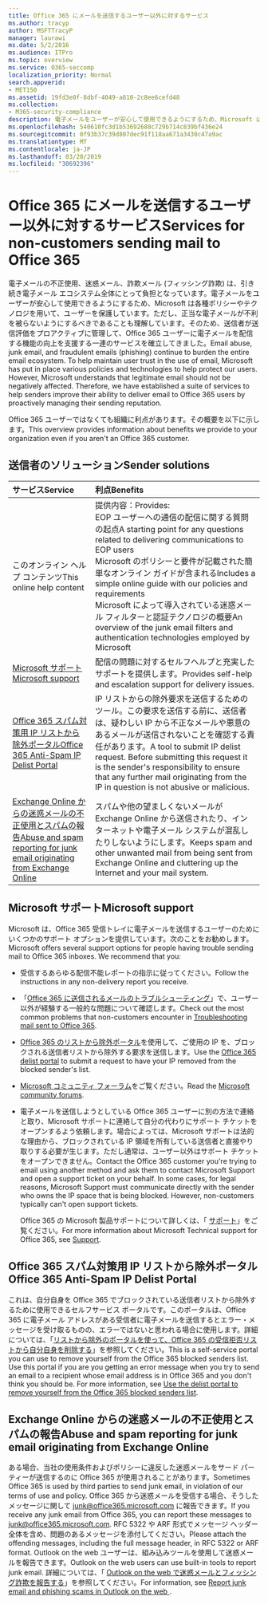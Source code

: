 ```yaml
---
title: Office 365 にメールを送信するユーザー以外に対するサービス
ms.author: tracyp
author: MSFTTracyP
manager: laurawi
ms.date: 5/2/2016
ms.audience: ITPro
ms.topic: overview
ms.service: O365-seccomp
localization_priority: Normal
search.appverid:
- MET150
ms.assetid: 19fd3e0f-8dbf-4049-a810-2c8ee6cefd48
ms.collection:
- M365-security-compliance
description: 電子メールをユーザーが安心して使用できるようにするため、Microsoft は各種ポリシーやテクノロジを用いて、ユーザーを保護しています。
ms.openlocfilehash: 540610fc3d1b53692688c729b714c839bf436e24
ms.sourcegitcommit: 0f93b37c39d807dec91f118aa671a3430c47a9ac
ms.translationtype: MT
ms.contentlocale: ja-JP
ms.lasthandoff: 03/20/2019
ms.locfileid: "30692396"
---
```

# <a name="services-for-non-customers-sending-mail-to-office-365"></a><span data-ttu-id="6bc07-103">Office 365 にメールを送信するユーザー以外に対するサービス</span><span class="sxs-lookup"><span data-stu-id="6bc07-103">Services for non-customers sending mail to Office 365</span></span>
  
<span data-ttu-id="6bc07-p101">電子メールの不正使用、迷惑メール、詐欺メール (フィッシング詐欺) は、引き続き電子メール エコシステム全体にとって負担となっています。電子メールをユーザーが安心して使用できるようにするため、Microsoft は各種ポリシーやテクノロジを用いて、ユーザーを保護しています。ただし、正当な電子メールが不利を被らないようにするべきであることも理解しています。そのため、送信者が送信評価をプロアクティブに管理して、Office 365 ユーザーに電子メールを配信する機能の向上を支援する一連のサービスを確立してきました。</span><span class="sxs-lookup"><span data-stu-id="6bc07-p101">Email abuse, junk email, and fraudulent emails (phishing) continue to burden the entire email ecosystem. To help maintain user trust in the use of email, Microsoft has put in place various policies and technologies to help protect our users. However, Microsoft understands that legitimate email should not be negatively affected. Therefore, we have established a suite of services to help senders improve their ability to deliver email to Office 365 users by proactively managing their sending reputation.</span></span>
  
<span data-ttu-id="6bc07-108">Office 365 ユーザーではなくても組織に利点があります。その概要を以下に示します。</span><span class="sxs-lookup"><span data-stu-id="6bc07-108">This overview provides information about benefits we provide to your organization even if you aren't an Office 365 customer.</span></span>
  
## <a name="sender-solutions"></a><span data-ttu-id="6bc07-109">送信者のソリューション</span><span class="sxs-lookup"><span data-stu-id="6bc07-109">Sender solutions</span></span>
<span data-ttu-id="6bc07-110"><a name="sectionSection0"> </a></span><span class="sxs-lookup"><span data-stu-id="6bc07-110"></span></span>

|<span data-ttu-id="6bc07-111">**サービス**</span><span class="sxs-lookup"><span data-stu-id="6bc07-111">**Service**</span></span>|<span data-ttu-id="6bc07-112">**利点**</span><span class="sxs-lookup"><span data-stu-id="6bc07-112">**Benefits**</span></span>|
|:-----|:-----|
|<span data-ttu-id="6bc07-113">このオンライン ヘルプ コンテンツ</span><span class="sxs-lookup"><span data-stu-id="6bc07-113">This online help content</span></span>  <br/> | <span data-ttu-id="6bc07-114">提供内容：</span><span class="sxs-lookup"><span data-stu-id="6bc07-114">Provides:</span></span>  <br/>  <span data-ttu-id="6bc07-115">EOP ユーザーへの通信の配信に関する質問の起点</span><span class="sxs-lookup"><span data-stu-id="6bc07-115">A starting point for any questions related to delivering communications to EOP users</span></span>  <br/>  <span data-ttu-id="6bc07-116">Microsoft のポリシーと要件が記載された簡単なオンライン ガイドが含まれる</span><span class="sxs-lookup"><span data-stu-id="6bc07-116">Includes a simple online guide with our policies and requirements</span></span>  <br/>  <span data-ttu-id="6bc07-117">Microsoft によって導入されている迷惑メール フィルターと認証テクノロジの概要</span><span class="sxs-lookup"><span data-stu-id="6bc07-117">An overview of the junk email filters and authentication technologies employed by Microsoft</span></span>  <br/> |
|[<span data-ttu-id="6bc07-118">Microsoft サポート</span><span class="sxs-lookup"><span data-stu-id="6bc07-118">Microsoft support</span></span>](services-for-non-customers.md#AboutSupport) <br/> |<span data-ttu-id="6bc07-119">配信の問題に対するセルフヘルプと充実したサポートを提供します。</span><span class="sxs-lookup"><span data-stu-id="6bc07-119">Provides self-help and escalation support for delivery issues.</span></span>  <br/> |
|[<span data-ttu-id="6bc07-120">Office 365 スパム対策用 IP リストから除外ポータル</span><span class="sxs-lookup"><span data-stu-id="6bc07-120">Office 365 Anti-Spam IP Delist Portal</span></span>](services-for-non-customers.md#DelistPortal) <br/> |<span data-ttu-id="6bc07-p102">IP リストからの除外要求を送信するためのツール。この要求を送信する前に、送信者は、疑わしい IP から不正なメールや悪意のあるメールが送信されないことを確認する責任があります。</span><span class="sxs-lookup"><span data-stu-id="6bc07-p102">A tool to submit IP delist request. Before submitting this request it is the sender's responsibility to ensure that any further mail originating from the IP in question is not abusive or malicious.</span></span>  <br/> |
|[<span data-ttu-id="6bc07-123">Exchange Online からの迷惑メールの不正使用とスパムの報告</span><span class="sxs-lookup"><span data-stu-id="6bc07-123">Abuse and spam reporting for junk email originating from Exchange Online</span></span>](services-for-non-customers.md#ReportOurJunk) <br/> |<span data-ttu-id="6bc07-124">スパムや他の望ましくないメールが Exchange Online から送信されたり、インターネットや電子メール システムが混乱したりしないようにします。</span><span class="sxs-lookup"><span data-stu-id="6bc07-124">Keeps spam and other unwanted mail from being sent from Exchange Online and cluttering up the Internet and your mail system.</span></span>  <br/> |
   
## <a name="microsoft-support"></a><span data-ttu-id="6bc07-125">Microsoft サポート</span><span class="sxs-lookup"><span data-stu-id="6bc07-125">Microsoft support</span></span>
<span data-ttu-id="6bc07-126"><a name="AboutSupport"> </a></span><span class="sxs-lookup"><span data-stu-id="6bc07-126"></span></span>

<span data-ttu-id="6bc07-p103">Microsoft は、Office 365 受信トレイに電子メールを送信するユーザーのためにいくつかのサポート オプションを提供しています。次のことをお勧めします。</span><span class="sxs-lookup"><span data-stu-id="6bc07-p103">Microsoft offers several support options for people having trouble sending mail to Office 365 inboxes. We recommend that you:</span></span>
  
- <span data-ttu-id="6bc07-129">受信するあらゆる配信不能レポートの指示に従ってください。</span><span class="sxs-lookup"><span data-stu-id="6bc07-129">Follow the instructions in any non-delivery report you receive.</span></span>
    
- <span data-ttu-id="6bc07-130">「[Office 365 に送信されるメールのトラブルシューティング](troubleshooting-mail-sent-to-office-365.md)」で、ユーザー以外が経験する一般的な問題について確認します。</span><span class="sxs-lookup"><span data-stu-id="6bc07-130">Check out the most common problems that non-customers encounter in [Troubleshooting mail sent to Office 365](troubleshooting-mail-sent-to-office-365.md).</span></span>
    
- <span data-ttu-id="6bc07-131">[Office 365 のリストから除外ポータル](https://sender.office.com)を使用して、ご使用の IP を、ブロックされる送信者リストから除外する要求を送信します。</span><span class="sxs-lookup"><span data-stu-id="6bc07-131">Use the [Office 365 delist portal](https://sender.office.com) to submit a request to have your IP removed from the blocked sender's list.</span></span> 
    
- <span data-ttu-id="6bc07-132">[Microsoft コミュニティ フォーラム](https://community.office365.com/en-us/f/)をご覧ください。</span><span class="sxs-lookup"><span data-stu-id="6bc07-132">Read the [Microsoft community forums](https://community.office365.com/en-us/f/).</span></span>
    
- <span data-ttu-id="6bc07-p104">電子メールを送信しようとしている Office 365 ユーザーに別の方法で連絡と取り、Microsoft サポートに連絡して自分の代わりにサポート チケットをオープンするよう依頼します。場合によっては、Microsoft サポートは法的な理由から、ブロックされている IP 領域を所有している送信者と直接やり取りする必要が生じます。ただし通常は、ユーザー以外はサポート チケットをオープンできません。</span><span class="sxs-lookup"><span data-stu-id="6bc07-p104">Contact the Office 365 customer you're trying to email using another method and ask them to contact Microsoft Support and open a support ticket on your behalf. In some cases, for legal reasons, Microsoft Support must communicate directly with the sender who owns the IP space that is being blocked. However, non-customers typically can't open support tickets.</span></span>
    
     <span data-ttu-id="6bc07-136">Office 365 の Microsoft 製品サポートについて詳しくは、「 [サポート](https://technet.microsoft.com/library/office-365-support.aspx)」をご覧ください。</span><span class="sxs-lookup"><span data-stu-id="6bc07-136">For more information about Microsoft Technical support for Office 365, see [Support](https://technet.microsoft.com/library/office-365-support.aspx).</span></span>
    
## <a name="office-365-anti-spam-ip-delist-portal"></a><span data-ttu-id="6bc07-137">Office 365 スパム対策用 IP リストから除外ポータル</span><span class="sxs-lookup"><span data-stu-id="6bc07-137">Office 365 Anti-Spam IP Delist Portal</span></span>
<span data-ttu-id="6bc07-138"><a name="DelistPortal"> </a></span><span class="sxs-lookup"><span data-stu-id="6bc07-138"></span></span>

<span data-ttu-id="6bc07-p105">これは、自分自身を Office 365 でブロックされている送信者リストから除外するために使用できるセルフサービス ポータルです。このポータルは、Office 365 に電子メール アドレスがある受信者に電子メールを送信するとエラー・メッセージを受け取るものの、エラーではないと思われる場合に使用します。詳細については、「[リストから除外のポータルを使って、Office 365 の受信拒否リストから自分自身を削除する](use-the-delist-portal-to-remove-yourself-from-the-office-365-blocked-senders-lis.md)」を参照してください。</span><span class="sxs-lookup"><span data-stu-id="6bc07-p105">This is a self-service portal you can use to remove yourself from the Office 365 blocked senders list. Use this portal if you are you getting an error message when you try to send an email to a recipient whose email address is in Office 365 and you don't think you should be. For more information, see [Use the delist portal to remove yourself from the Office 365 blocked senders list](use-the-delist-portal-to-remove-yourself-from-the-office-365-blocked-senders-lis.md).</span></span>
  
## <a name="abuse-and-spam-reporting-for-junk-email-originating-from-exchange-online"></a><span data-ttu-id="6bc07-142">Exchange Online からの迷惑メールの不正使用とスパムの報告</span><span class="sxs-lookup"><span data-stu-id="6bc07-142">Abuse and spam reporting for junk email originating from Exchange Online</span></span>
<span data-ttu-id="6bc07-143"><a name="ReportOurJunk"> </a></span><span class="sxs-lookup"><span data-stu-id="6bc07-143"></span></span>

<span data-ttu-id="6bc07-144">ある場合、当社の使用条件およびポリシーに違反した迷惑メールをサード パーティーが送信するのに Office 365 が使用されることがあります。</span><span class="sxs-lookup"><span data-stu-id="6bc07-144">Sometimes Office 365 is used by third parties to send junk email, in violation of our terms of use and policy.</span></span> <span data-ttu-id="6bc07-145">Office 365 から迷惑メールを受信する場合、そうしたメッセージに関して [junk@office365.microsoft.com](mailto:junk@office365.microsoft.com) に報告できます。</span><span class="sxs-lookup"><span data-stu-id="6bc07-145">If you receive any junk email from Office 365, you can report these messages to [junk@office365.microsoft.com](mailto:junk@office365.microsoft.com).</span></span> <span data-ttu-id="6bc07-146">RFC 5322 や ARF 形式でメッセージ ヘッダー全体を含め、問題のあるメッセージを添付してください。</span><span class="sxs-lookup"><span data-stu-id="6bc07-146">Please attach the offending messages, including the full message header, in RFC 5322 or ARF format.</span></span> <span data-ttu-id="6bc07-147">Outlook on the web ユーザーは、組み込みツールを使用して迷惑メールを報告できます。</span><span class="sxs-lookup"><span data-stu-id="6bc07-147">Outlook on the web users can use built-in tools to report junk email.</span></span> <span data-ttu-id="6bc07-148">詳細については、「 [Outlook on the web で迷惑メールとフィッシング詐欺を報告する](report-junk-email-and-phishing-scams-in-outlook-on-the-web-eop.md)」を参照してください。</span><span class="sxs-lookup"><span data-stu-id="6bc07-148">For information, see [Report junk email and phishing scams in Outlook on the web ](report-junk-email-and-phishing-scams-in-outlook-on-the-web-eop.md).</span></span>
  

